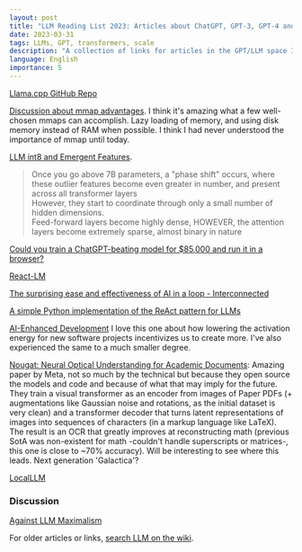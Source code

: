 ```yaml
---
layout: post
title: "LLM Reading List 2023: Articles about ChatGPT, GPT-3, GPT-4 and LLMs"
date: 2023-03-31
tags: LLMs, GPT, transformers, scale
description: "A collection of links for articles in the GPT/LLM space I found interesting."
language: English
importance: 5
---
```


[Llama.cpp GitHub Repo](https://github.com/ggerganov/llama.cpp)

[Discussion about mmap advantages](https://github.com/ggerganov/llama.cpp/discussions/638). I think it's amazing what a few well-chosen mmaps can accomplish. Lazy loading of memory, and using disk memory instead of RAM when possible. I think I had never understood the importance of mmap until today.

[LLM int8 and Emergent Features](https://timdettmers.com/2022/08/17/llm-int8-and-emergent-features).

> Once you go above 7B parameters, a "phase shift" occurs, where these outlier features become even greater in number, and present across all transformer layers<br>However, they start to coordinate through only a small number of hidden dimensions. <br>
Feed-forward layers become highly dense, HOWEVER, the attention layers become extremely sparse, almost binary in nature

[Could you train a ChatGPT-beating model for $85,000 and run it in a browser?](https://simonwillison.net/2023/Mar/17/beat-chatgpt-in-a-browser/)

[React-LM](https://react-lm.github.io/)

[The surprising ease and effectiveness of AI in a loop - Interconnected](https://interconnected.org/home/2023/03/16/singularity)

[A simple Python implementation of the ReAct pattern for LLMs](https://til.simonwillison.net/llms/python-react-pattern)

[AI-Enhanced Development](https://simonwillison.net/2023/Mar/27/ai-enhanced-development/) I love this one about how lowering the activation energy for new software projects incentivizes us to create more. I've also experienced the same to a much smaller degree.

[Nougat: Neural Optical Understanding for Academic Documents](https://arxiv.org/abs/2308.13418): Amazing paper by Meta, not so much by the technical but because they open source the models and code and because of what that may imply for the future. They train a visual transformer as an encoder from images of Paper PDFs (+ augmentations like Gaussian noise and rotations, as the initial dataset is very clean) and a transformer decoder that turns latent representations of images into sequences of characters (in a markup language like LaTeX). The result is an OCR that greatly improves at reconstructing math (previous SotA was non-existent for math -couldn't handle superscripts or matrices-, this one is close to ~70% accuracy). Will be interesting to see where this leads. Next generation 'Galactica'?

[LocalLLM](https://cloud.google.com/blog/products/application-development/new-localllm-lets-you-develop-gen-ai-apps-locally-without-gpus)

### Discussion 

[Against LLM Maximalism](https://explosion.ai/blog/against-llm-maximalism)

For older articles or links, [search LLM on the wiki](/tagged?q=LLM).

